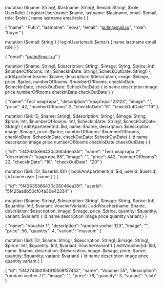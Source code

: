 <!-- Регистрация -->
mutation ($name: String!, $lastname: String!, $email: String!, $role: UserRole) {
  registerUser(name: $name, lastname: $lastname, email: $email, role: $role) {
    name
    lastname
    email
    role
  }
}

{
  "name": "Putin",
  "lastname": "Vova",
  "email": "putin@mail.ru",
  "role": "buyer"
}

<!-- Логин -->
mutation ($email: String!) {
  loginUser(email: $email) {
    name
    lastname
    email
    role
  }
}

{
  "email": "putin@mail.ru"
}

<!-- Добавление квартиры -->
mutation ($name: String!, $description: String!, $image: String, $price: Int!, $numberOfRooms: Int!, $checkInDate: String!, $checkOutDate: String!) {
  addApartment(name: $name, description: $description, image: $image, price: $price, numberOfRooms: $numberOfRooms, checkInDate: $checkInDate, checkOutDate: $checkOutDate) {
    id
    name
    description
    image
    price
    numberOfRooms
    checkInDate
    checkOutDate
  }
}

{
    "name":"Тест квартира",
    "description":"квартира 123123",
    "image": "",
    "price": 42,
    "numberOfRooms":2,
    "checkInDate":"6",
    "checkOutDate":"19"
}

<!-- Изменение квартиры -->
mutation ($id: ID, $name: String!, $description: String!, $image: String, $price: Int!, $numberOfRooms: Int!, $checkInDate: String!, $checkOutDate: String!) {
  editApartment(id: $id, name: $name, description: $description, image: $image, price: $price, numberOfRooms: $numberOfRooms, checkInDate: $checkInDate, checkOutDate: $checkOutDate) {
    id
    name
    description
    image
    price
    numberOfRooms
    checkInDate
    checkOutDate
  }
}

{
  "id": "5f42635866430c36046ea35f",
  "name": "Тест квартира 2",
  "description": "квартира 88",
  "image": "",
  "price": 442,
  "numberOfRooms": 22,
  "checkInDate": "16",
  "checkOutDate": "20"
}

<!-- Забронировать комнату -->
mutation ($id: ID!, $userId: ID!) {
  bookAnApartment(id: $id, userId: $userId) {
    id
    name
    user {
      name
    }
  }
}

{
  "id": "5f42635866430c36046ea35f",
  "userId": "5f425aa8b50cf04a30e42334"
}

<!-- Добавление ваучера -->
mutation ($name: String!, $description: String!, $image: String, $price: Int!, $quantity: Int!, $variant: VoucherVariant) {
  addVoucher(name: $name, description: $description, image: $image, price: $price, quantity: $quantity, variant: $variant) {
    id
    name
    description
    image
    price
    quantity
    variant
  }
}

{
  "name": "Voucher 1",
  "description": "random vocher 123",
  "image": "",
  "price": 56,
  "quantity": 4,
  "variant": "museum"
}
<!-- Изменение ваучера -->
mutation ($id: ID!, $name: String!, $description: String!, $image: String!, $price: Int!, $quantity: Int!, $variant: VoucherVariant!) {
  editVoucher(id: $id, name: $name, description: $description, image: $image, price: $price, quantity: $quantity, variant: $variant) {
    id
    name
    description
    image
    price
    quantity
    variant
  }
}

{
  "id": "5f42743b0104910508f57453",
  "name": "Voucher 55",
  "description": "random vocher 77",
  "image": "",
  "price": 76,
  "quantity": 3,
  "variant": "club"
}
<!-- Бронирование ваучера -->